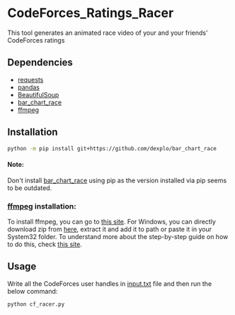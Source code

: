 # CodeForces_Ratings_Racer
This tool generates an animated race video of your and your friends' CodeForces ratings

<!-- ## Sample Output
![Raings-race-video.gif](https://media.giphy.com/media/WLMIeAeC68ZMaPsTw2/giphy.gif) -->

## Dependencies
- [requests](https://pypi.org/project/requests/)
- [pandas](https://pypi.org/project/pandas/)
- [BeautifulSoup](https://pypi.org/project/beautifulsoup4/)
- [bar_chart_race](https://github.com/dexplo/bar_chart_race)
- [ffmpeg](https://www.ffmpeg.org/download.html)

## Installation
<!-- ```sh
pip3 install requests pandas beautifulsoup4
``` -->
```sh
python -m pip install git+https://github.com/dexplo/bar_chart_race
```
#### Note:
Don't install [bar_chart_race](https://github.com/dexplo/bar_chart_race) using pip as the version installed via pip seems to be outdated.

### [ffmpeg](https://www.ffmpeg.org/download.html) installation:
To install ffmpeg, you can go to [this site](https://ffmpeg.org/download.html).
For Windows, you can directly download zip from [here](https://www.gyan.dev/ffmpeg/builds/ffmpeg-release-essentials.zip), extract it and add it to path or paste it in your System32 folder.
To understand more about the step-by-step guide on how to do this, check [this site](https://www.wikihow.com/Install-FFmpeg-on-Windows).

## Usage
Write all the CodeForces user handles in [input.txt](https://github.com/TheViking733n/CodeForces_Ratings_Racer/blob/main/input.txt) file and then run the below command:
```sh
python cf_racer.py
```
